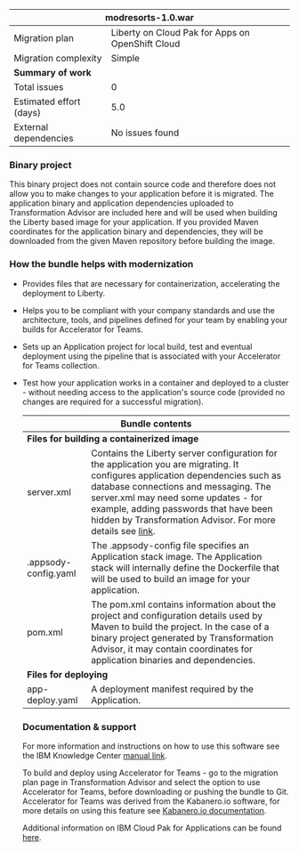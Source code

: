 <table>
   <thead>
      <tr>
         <th colSpan="2">modresorts-1.0.war</th>
      </tr>
   </thead>
  <tbody>
    <tr>
      <td>Migration plan</td>
      <td>Liberty on Cloud Pak for Apps on OpenShift Cloud</td>
    </tr>
    <tr>
      <td>Migration complexity</td>
      <td>Simple</td>
    </tr>
     <tr>
        <td colSpan="2"><b>Summary of work</b></td>
     </tr>
     <tr>
        <td>Total issues</td>
        <td>0</td>
     </tr>
     <tr>
        <td>Estimated effort (days)</td>
        <td>5.0</td>
     </tr>
     <tr>
        <td>External dependencies</td>
        <td>
          No issues found
        </td>
     </tr>
  </tbody>
</table>


### Binary project
This binary project does not contain source code and therefore does not allow you to make changes to your application before it is migrated. The application binary and application dependencies uploaded to Transformation Advisor are included here and will be used when building the Liberty based image for your application. If you provided Maven coordinates for the application binary and dependencies, they will be downloaded from the given Maven repository before building the image.
 
 ### How the bundle helps with modernization
 
  - Provides files that are necessary for containerization, accelerating the deployment to Liberty.
  
  - Helps you to be compliant with your company standards and use the architecture, tools, and pipelines defined for your team by enabling your builds for Accelerator for Teams.
- Sets up an Application project for local build, test and eventual deployment using the pipeline that is associated with your Accelerator for Teams collection.
- Test how your application works in a container and deployed to a cluster - without needing access to the application's source code (provided no changes are required for a successful migration).
  
  <table>
   <thead>
      <tr><th align="center" colSpan="2">Bundle contents</th></tr>
   </thead>
  <tbody>
    <tr><td colSpan="2"><b>Files for building a containerized image</b></td></tr>
    <tr><td>server.xml</td><td>Contains the Liberty server configuration for the application you are migrating. It configures application dependencies such as database connections and messaging. The server.xml may need some updates - for example, adding passwords that have been hidden by Transformation Advisor. For more details see <a href='https://www.ibm.com/support/knowledgecenter/SS5Q6W/migrationArtifacts/deployApps.html' target='_blank'>link</a>.</td></tr><tr><td>.appsody-config.yaml</td><td>The .appsody-config file specifies an Application stack image. The Application stack will internally define the Dockerfile that will be used to build an image for your application.</td></tr><tr><td>pom.xml</td><td>The pom.xml contains information about the project and configuration details used by Maven to build the project. In the case of a binary project generated by Transformation Advisor, it may contain coordinates for application binaries and dependencies.</td></tr>
    <tr>
       <td colSpan="2"><b>Files for deploying</b></td>
    </tr>
    <tr><td>app-deploy.yaml</td><td>A deployment manifest required by the Application.</td></tr>
  </tbody>
</table>  
 
 ### Documentation & support
 For more information and instructions on how to use this software see the IBM Knowledge Center [manual link](https://www.ibm.com/support/knowledgecenter/SS5Q6W/welcome.html). 

To build and deploy using Accelerator for Teams - go to the migration plan page in Transformation Advisor and select the option to use Accelerator for Teams, before downloading or pushing the bundle to Git. Accelerator for Teams was derived from the Kabanero.io software, for more details on using this feature see [Kabanero.io documentation](https://kabanero.io/docs/).

Additional information on IBM Cloud Pak for Applications can be found [here](https://www.ibm.com/support/knowledgecenter/SSCSJL/welcome.html).